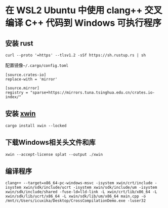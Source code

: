 # 在 WSL2 Ubuntu 中使用 clang++ 交叉编译 C++ 代码到 Windows 可执行程序

## 安装 rust
```
curl --proto '=https' --tlsv1.2 -sSf https://sh.rustup.rs | sh
```

配置镜像`~/.cargo/config.toml`
```
[source.crates-io]
replace-with = 'mirror'

[source.mirror]
registry = "sparse+https://mirrors.tuna.tsinghua.edu.cn/crates.io-index/"
```

## 安装 [xwin](https://github.com/Jake-Shadle/xwin)
```
cargo install xwin --locked
```

## 下载Windows相关头文件和库
```
xwin --accept-license splat --output ./xwin
```

## 编译程序
```
clang++ --target=x86_64-pc-windows-msvc -isystem xwin/crt/include -isystem xwin/sdk/include/ucrt -isystem xwin/sdk/include/um -isystem xwin/sdk/include/shared -fuse-ld=lld-link -L xwin/crt/lib/x86_64 -L xwin/sdk/lib/ucrt/x86_64 -L xwin/sdk/lib/um/x86_64 main.cpp -o /mnt/c/Users/icuxika/Desktop/CrossCompilationDemo.exe -luser32
```